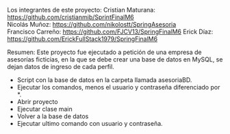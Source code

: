 
Los integrantes de este proyecto: 
Cristian Maturana: https://github.com/cristianmib/SprintFinalM6   
Nicolás Muñoz: https://github.com/nikolostt/SpringAsesoria  
Francisco Carreño: https://github.com/FJCV13/SpringFinalM6
Erick Díaz: https://github.com/ErickFullStack1979/SpringFinalM6

Resumen: Este proyecto fue ejecutado a petición de una empresa de asesorías ficticias, en la que se debe crear una base de datos en MySQL, se dejan datos de ingreso de cada perfil.

- Script con la base de datos en la carpeta llamada asesoriaBD.
- Ejecutar los comandos, menos el usuario y contraseña diferenciado por *.
- Abrir proyecto
- Ejecutar clase main
- Volver a la base de datos 
- Ejecutar ultimo comando con usuario y contraseña.
